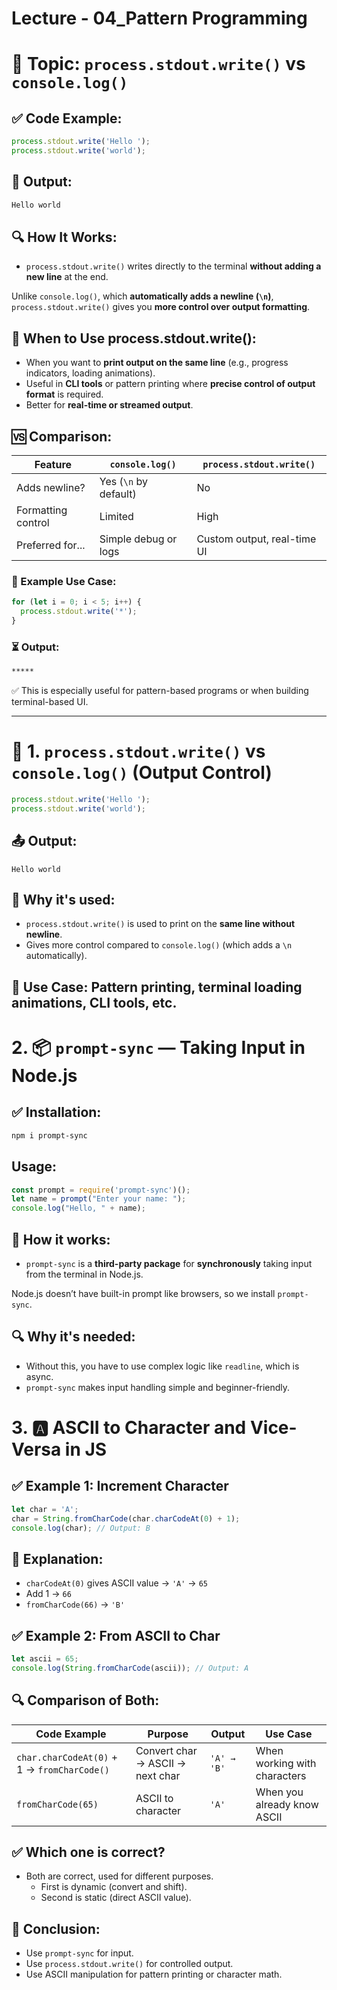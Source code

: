 # Lecture - 04_Pattern Programming

# 📌 Topic: `process.stdout.write()` vs `console.log()`
## ✅ Code Example:
```js
process.stdout.write('Hello ');
process.stdout.write('world');
```

## 📄 Output:
```bash
Hello world
```
## 🔍 How It Works:
- `process.stdout.write()` writes directly to the terminal **without adding a new line** at the end.

Unlike `console.log()`, which **automatically adds a newline (`\n`)**, `process.stdout.write()` gives you **more control over output formatting**.

## 🧠 When to Use process.stdout.write():
- When you want to **print output on the same line** (e.g., progress indicators, loading animations).
- Useful in **CLI tools** or pattern printing where **precise control of output format** is required.
- Better for **real-time or streamed output**.

## 🆚 Comparison:
| Feature            | `console.log()`       | `process.stdout.write()`    |
| ------------------ | --------------------- | --------------------------- |
| Adds newline?      | Yes (`\n` by default) | No                          |
| Formatting control | Limited               | High                        |
| Preferred for...   | Simple debug or logs  | Custom output, real-time UI |

### 🧪 Example Use Case:
```js
for (let i = 0; i < 5; i++) {
  process.stdout.write('*');
}
```
### ⏳ Output:
```markdown
*****
```
✅ This is especially useful for pattern-based programs or when building terminal-based UI.

---

# 📌 1. `process.stdout.write()` vs `console.log()` (Output Control)
```js
process.stdout.write('Hello ');
process.stdout.write('world');
```

## 📤 Output:
```nginx
Hello world
```

## 🧠 Why it's used:
- `process.stdout.write()` is used to print on the **same line without newline**.
- Gives more control compared to `console.log()` (which adds a `\n` automatically).

## 📌 **Use Case:** Pattern printing, terminal loading animations, CLI tools, etc.

# 2. 📦 `prompt-sync` — Taking Input in Node.js
## ✅ Installation:
```bash
npm i prompt-sync
```

## Usage:
```js
const prompt = require('prompt-sync')();
let name = prompt("Enter your name: ");
console.log("Hello, " + name);
```

## 🧠 How it works:
- `prompt-sync` is a **third-party package** for **synchronously** taking input from the terminal in Node.js.

Node.js doesn’t have built-in prompt like browsers, so we install `prompt-sync`.

## 🔍 Why it's needed:
- Without this, you have to use complex logic like `readline`, which is async.
- `prompt-sync` makes input handling simple and beginner-friendly.

# 3. 🅰️ ASCII to Character and Vice-Versa in JS
## ✅ Example 1: Increment Character
```js
let char = 'A';
char = String.fromCharCode(char.charCodeAt(0) + 1);
console.log(char); // Output: B
```

## 🧠 Explanation:
- `charCodeAt(0)` gives ASCII value → `'A'` → `65`
- Add 1 → `66`
- `fromCharCode(66)` → `'B'`

## ✅ Example 2: From ASCII to Char
```js
let ascii = 65;
console.log(String.fromCharCode(ascii)); // Output: A
```

## 🔍 Comparison of Both:
| Code Example                                | Purpose                          | Output      | Use Case                     |
| ------------------------------------------- | -------------------------------- | ----------- | ---------------------------- |
| `char.charCodeAt(0)` + 1 → `fromCharCode()` | Convert char → ASCII → next char | `'A' → 'B'` | When working with characters |
| `fromCharCode(65)`                          | ASCII to character               | `'A'`       | When you already know ASCII  |

## ✅ Which one is correct?
- Both are correct, used for different purposes.
  - First is dynamic (convert and shift).
  - Second is static (direct ASCII value).

## 📌 Conclusion:
- Use `prompt-sync` for input.
- Use `process.stdout.write()` for controlled output.
- Use ASCII manipulation for pattern printing or character math.